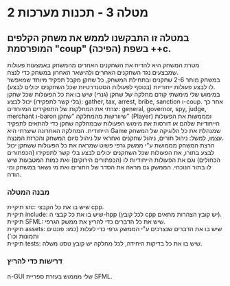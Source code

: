 # מטלה 3 - תכנות מערכות 2
## במטלה זו התבקשנו לממש את משחק הקלפים המופרסמת "coup" (הפיכה) בשפת ++c. 
מטרת המשחק היא להדיח את השחקנים האחרים מהמשחק באמצעות פעולות שמבצעים נגד השחקנים האחרים ולהישאר האחרון במשחק כדי לנצח.
<br>במשחק מותר 2-6 שחקנים ובתחילת המשחק, כל שחקן מקבל תפקיד מיוחד שמאפשר לו לבצע פעולות ייחודיות (בנוסף לפעולות הסטנדרטיות שכל השחקנים יכולים לבצע).
<br>במימוש שלי מימשתי קודם מחלקה של שחקן (גנרי) שיש בו את כל הפעולות שכל שחקן (בלי קשר לתפקידו) יכול לבצע: gather, tax, arrest, bribe, sanction ו-coup. אחר כך יצרתי את המחלקות של התפקידים המיוחדים: general, governor, spy, judge, merchant ו-baron שיוורשות מהמחלקה "שחקן" (Player) ומממשות את הפעולות הייחודיות שלהם או דורסות את מימוש הפעולות שבמחלקה שחקן כדי להתאים לתפקיד הייחודית. המחלקה האחרונה שיצרתי היא Game שמנהלת את כל הלוגיקה של המשחק עצמו, למשל: ניהול תורים, ניהול שחקנים ואחראי על ניהול סיום המשחק והכרזת המנצח.
<br>הרצת המשחק מממושת ע"י ממשק גרפי פשוט שמראה את כל הפעולות ששחקן יכול לבצע בתורו, את הפעולות שכל השחקנים יכולים לבצע בלי קשר לתפקידו (הכפתורים הכחולים) וגם את הפעולות הייחודיות לו (הכפתורים הירוקים) ואת כמות המטבעות שיש לו בתור הנוכחי. הממשק גם מראה את הסדר של התורים ואת מי נשאר במשחק ומי הודח.
### מבנה המטלה
תיקיית src: שיש בו את כל הקבצי cpp. 
<br>תיקיית include: שיש בו את כל קבצי ה-hpp (לכל קובץ cpp יש קובץ הצהרות מתאים).
<br>תיקיית SFML: שיש את כל הדברים כדי להריץ את ממשק הגרפי.
<br>תיקיית assets: שיש בו את הדברים שנצרכים ע"י הממשק גרפי כדי לעלות (כמו: פונטים ותמונות וכו')
<br>תיקיית tests: שיש בו את כל בדיקות היחידה, לכל מחלקה יש קובץ טסט משלה. 
### דרישות כדי להריץ
ה-GUI שלי מממוש בעזרת ספריית SFML.








